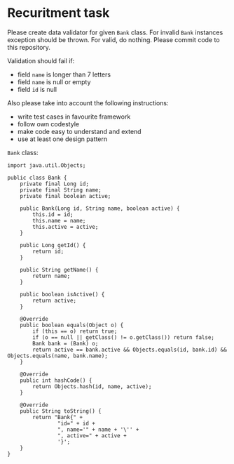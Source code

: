# Recuritment task

Please create data validator for given `Bank` class.
For invalid `Bank` instances exception should be thrown. For valid, do nothing.
Please commit code to this repository.

Validation should fail if:
* field `name` is longer than 7 letters
* field `name` is null or empty
* field `id` is null

Also please take into account the following instructions:
* write test cases in favourite framework
* follow own codestyle
* make code easy to understand and extend
* use at least one design pattern


`Bank` class:
```
import java.util.Objects;

public class Bank {
    private final Long id;
    private final String name;
    private final boolean active;

    public Bank(Long id, String name, boolean active) {
        this.id = id;
        this.name = name;
        this.active = active;
    }

    public Long getId() {
        return id;
    }

    public String getName() {
        return name;
    }

    public boolean isActive() {
        return active;
    }

    @Override
    public boolean equals(Object o) {
        if (this == o) return true;
        if (o == null || getClass() != o.getClass()) return false;
        Bank bank = (Bank) o;
        return active == bank.active && Objects.equals(id, bank.id) && Objects.equals(name, bank.name);
    }

    @Override
    public int hashCode() {
        return Objects.hash(id, name, active);
    }

    @Override
    public String toString() {
        return "Bank{" +
                "id=" + id +
                ", name='" + name + '\'' +
                ", active=" + active +
                '}';
    }
}
```

